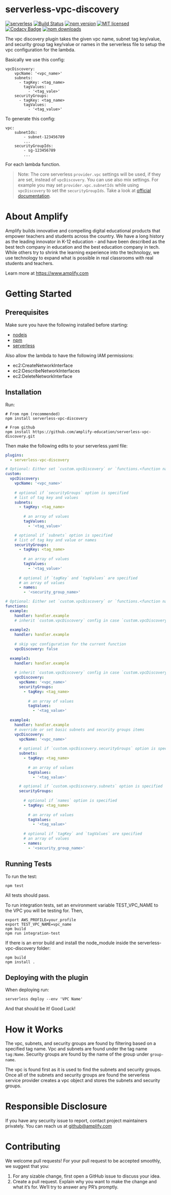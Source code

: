# serverless-vpc-discovery
[![serverless](http://public.serverless.com/badges/v3.svg)](http://www.serverless.com)
[![Build Status](https://travis-ci.org/amplify-education/serverless-vpc-discovery.svg?branch=master)](https://travis-ci.org/amplify-education/serverless-vpc-discovery)
[![npm version](https://badge.fury.io/js/serverless-vpc-discovery.svg)](https://badge.fury.io/js/serverless-vpc-discovery)
[![MIT licensed](https://img.shields.io/badge/license-MIT-blue.svg)](https://raw.githubusercontent.com/amplify-education/serverless-vpc-discovery/master/LICENSE)
[![Codacy Badge](https://api.codacy.com/project/badge/Grade/c3ba87d04fe24b8f881252705e51cc29)](https://www.codacy.com/app/CFER/serverless-vpc-discovery?utm_source=github.com&utm_medium=referral&utm_content=amplify-education/serverless-vpc-discovery&utm_campaign=badger)
[![npm downloads](https://img.shields.io/npm/dt/serverless-vpc-discovery.svg?style=flat)](https://www.npmjs.com/package/serverless-vpc-discovery)

The vpc discovery plugin takes the given vpc name, subnet tag key/value, and security group tag key/value or names in the serverless file to setup the vpc configuration for the lambda.

Basically we use this config:
```
vpcDiscovery:
    vpcName: '<vpc_name>'
    subnets:
      - tagKey: <tag_name>
        tagValues:
          - '<tag_vale>'
    securityGroups:
      - tagKey: <tag_name>
        tagValues:
          - '<tag_value>'
```
To generate this config:
```
vpc:
    subnetIds:
        - subnet-123456789
        ...
    securityGroupIds:
        - sg-123456789
        ...
```
For each lambda function.
      
> Note: The core serverless `provider.vpc` settings will be used, if they are set, instead of `vpcDiscovery`. You can use also mix settings. For example you may set `provider.vpc.subnetIds` while using `vpcDiscovery` to set the `securityGroupIds`. Take a look at [official documentation](https://www.serverless.com/framework/docs/providers/aws/guide/functions#vpc-configuration). 

# About Amplify
Amplify builds innovative and compelling digital educational products that empower teachers and students across the country. We have a long history as the leading innovator in K-12 education - and have been described as the best tech company in education and the best education company in tech. While others try to shrink the learning experience into the technology, we use technology to expand what is possible in real classrooms with real students and teachers.

Learn more at https://www.amplify.com

# Getting Started

## Prerequisites
Make sure you have the following installed before starting:
* [nodejs](https://nodejs.org/en/download/)
* [npm](https://www.npmjs.com/get-npm?utm_source=house&utm_medium=homepage&utm_campaign=free%20orgs&utm_term=Install%20npm)
* [serverless](https://serverless.com/framework/docs/providers/aws/guide/installation/)

Also allow the lambda to have the following IAM permissions:
* ec2:CreateNetworkInterface
* ec2:DescribeNetworkInterfaces
* ec2:DeleteNetworkInterface

## Installation
Run:
```
# From npm (recommended)
npm install serverless-vpc-discovery

# From github
npm install https://github.com/amplify-education/serverless-vpc-discovery.git
```
Then make the following edits to your serverless.yaml file:
```yaml
plugins:
  - serverless-vpc-discovery

# Optional: Either set `custom.vpcDiscovery` or `functions.<function name>.vpcDiscovery`
custom:
  vpcDiscovery:
    vpcName: '<vpc_name>'
    
    # optional if `securityGroups` option is specified
    # list of tag key and values 
    subnets:
      - tagKey: <tag_name>
        
        # an array of values
        tagValues:
          - '<tag_value>'

    # optional if `subnets` option is specified
    # list of tag key and value or names
    securityGroups:
      - tagKey: <tag_name>
        
        # an array of values
        tagValues:
          - '<tag_value>'
      
      # optional if `tagKey` and `tagValues` are specified
      # an array of values
      - names:
        - '<security_group_name>'

# Optional: Either set `custom.vpcDiscovery` or `functions.<function name>.vpcDiscovery`
functions:
  example:
    handler: handler.example
    # inherit `custom.vpcDiscovery` config in case `custom.vpcDiscovery` is specified
  
  example2:
    handler: handler.example
    
    # skip vpc configuration for the current function
    vpcDiscovery: false
    
  example3:
    handler: handler.example
    
    # inherit `custom.vpcDiscovery` config in case `custom.vpcDiscovery` is specified and override security group names
    vpcDiscovery:
      vpcName: '<vpc_name>'
      securityGroups:
        - tagKey: <tag_name>
          
          # an array of values
          tagValues:
            - '<tag_value>'
  
  example4:
    handler: handler.example
    # override or set basic subnets and security groups items
    vpcDiscovery:
      vpcName: '<vpc_name>'
      
      # optional if `custom.vpcDiscovery.securityGroups` option is specified
      subnets: 
        - tagKey: <tag_name>
          
          # an array of values
          tagValues:
            - '<tag_value>'

      # optional if `custom.vpcDiscovery.subnets` option is specified
      securityGroups: 
        
        # optional if `names` option is specified
        - tagKey: <tag_name>
          
          # an array of values
          tagValues:
            - '<tag_value>'
        
        # optional if `tagKey` and `tagValues` are specified
        # an array of values
        - names: 
          - '<security_group_name>'
```

## Running Tests
To run the test:
```
npm test
```
All tests should pass.

To run integration tests, set an environment variable TEST_VPC_NAME to the VPC you will be testing for. Then,
```
export AWS_PROFILE=your_profile
export TEST_VPC_NAME=vpc_name
npm build
npm run integration-test
```

If there is an error build and install the node_module inside the serverless-vpc-discovery folder:
```
npm build
npm install .
```

## Deploying with the plugin
When deploying run:
```
serverless deploy --env 'VPC Name'
```

And that should be it! Good Luck!

# How it Works

The vpc, subnets, and security groups are found by filtering based on a specified tag name.
Vpc and subnets are found under the tag name `tag:Name`.
Security groups are found by the name of the group under `group-name`.

The vpc is found first as it is used to find the subnets and security groups. Once all of the subnets and security groups are found the serverless service provider creates a vpc object and stores the subnets and security groups.

# Responsible Disclosure
If you have any security issue to report, contact project maintainers privately.
You can reach us at <github@amplify.com>

# Contributing
We welcome pull requests! For your pull request to be accepted smoothly, we suggest that you:
1. For any sizable change, first open a GitHub issue to discuss your idea.
2. Create a pull request.  Explain why you want to make the change and what it’s for.
We’ll try to answer any PR’s promptly.
